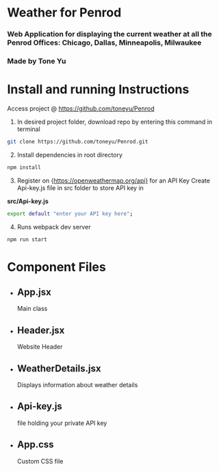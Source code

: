 # Weather for Penrod
### Web Application for displaying the current weather at all the Penrod Offices: Chicago, Dallas, Minneapolis, Milwaukee
### Made by Tone Yu


# Install and running Instructions
Access project @ https://github.com/toneyu/Penrod 

1. In desired project folder, download repo by entering this command in terminal
```bash
git clone https://github.com/toneyu/Penrod.git
``` 
2. Install dependencies in root directory
```bash
npm install 
```

3. Register on {https://openweathermap.org/api} for an API Key
Create Api-key.js file in src folder to store API key in  

**src/Api-key.js** 
```bash
export default "enter your API key here";
```

4. Runs webpack dev server
```bash
npm run start 
```



# Component Files	

- ## App.jsx
	Main class

- ## Header.jsx
	Website Header

- ## WeatherDetails.jsx
	Displays information about weather details 
	 
- ## Api-key.js
	file holding your private API key 

- ## App.css
	Custom CSS file

